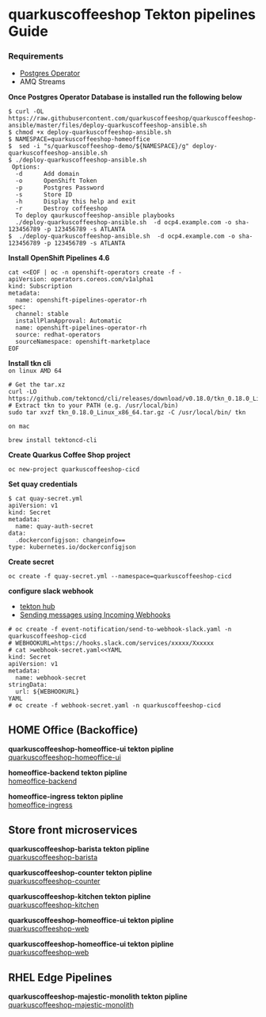 # quarkuscoffeeshop Tekton pipelines Guide

### Requirements 
* [Postgres Operator](https://github.com/quarkuscoffeeshop/quarkuscoffeeshop-helm/wiki#install-postgres-operator)
* AMQ Streams

**Once Postgres Operator Database is installed run the following below**
```
$ curl -OL https://raw.githubusercontent.com/quarkuscoffeeshop/quarkuscoffeeshop-ansible/master/files/deploy-quarkuscoffeeshop-ansible.sh
$ chmod +x deploy-quarkuscoffeeshop-ansible.sh
$ NAMESPACE=quarkuscoffeeshop-homeoffice
$  sed -i "s/quarkuscoffeeshop-demo/${NAMESPACE}/g" deploy-quarkuscoffeeshop-ansible.sh
$ ./deploy-quarkuscoffeeshop-ansible.sh 
 Options:
  -d      Add domain 
  -o      OpenShift Token
  -p      Postgres Password
  -s      Store ID
  -h      Display this help and exit
  -r      Destroy coffeeshop 
  To deploy qaurkuscoffeeshop-ansible playbooks
  ./deploy-quarkuscoffeeshop-ansible.sh  -d ocp4.example.com -o sha-123456789 -p 123456789 -s ATLANTA
$  ./deploy-quarkuscoffeeshop-ansible.sh  -d ocp4.example.com -o sha-123456789 -p 123456789 -s ATLANTA
```

**Install OpenShift Pipelines 4.6**
```
cat <<EOF | oc -n openshift-operators create -f -
apiVersion: operators.coreos.com/v1alpha1
kind: Subscription
metadata:
  name: openshift-pipelines-operator-rh
spec:
  channel: stable
  installPlanApproval: Automatic
  name: openshift-pipelines-operator-rh
  source: redhat-operators
  sourceNamespace: openshift-marketplace
EOF
```

**Install tkn cli**  
`on linux AMD 64`
```
# Get the tar.xz
curl -LO https://github.com/tektoncd/cli/releases/download/v0.18.0/tkn_0.18.0_Linux_x86_64.tar.gz
# Extract tkn to your PATH (e.g. /usr/local/bin)
sudo tar xvzf tkn_0.18.0_Linux_x86_64.tar.gz -C /usr/local/bin/ tkn
```

`on mac`
```
brew install tektoncd-cli
```

**Create Quarkus Coffee Shop project**
```
oc new-project quarkuscoffeeshop-cicd
```

**Set quay credentials**  
```
$ cat quay-secret.yml
apiVersion: v1
kind: Secret
metadata:
  name: quay-auth-secret
data:
  .dockerconfigjson: changeinfo==
type: kubernetes.io/dockerconfigjson
```

**Create secret**
```
oc create -f quay-secret.yml --namespace=quarkuscoffeeshop-cicd
```

**configure slack webhook**  
* [tekton hub](https://hub-preview.tekton.dev/) 
* [Sending messages using Incoming Webhooks](https://api.slack.com/messaging/webhooks)
```
# oc create -f event-notification/send-to-webhook-slack.yaml -n quarkuscoffeeshop-cicd
# WEBHOOKURL=https://hooks.slack.com/services/xxxxx/Xxxxxx
# cat >webhook-secret.yaml<<YAML
kind: Secret
apiVersion: v1
metadata:
  name: webhook-secret
stringData:
  url: ${WEBHOOKURL}
YAML
# oc create -f webhook-secret.yaml -n quarkuscoffeeshop-cicd
```

## HOME Office (Backoffice)
**quarkuscoffeeshop-homeoffice-ui tekton pipline**  
[quarkuscoffeeshop-homeoffice-ui](quarkuscoffeeshop-homeoffice-ui/README.md)

**homeoffice-backend tekton pipline**  
[homeoffice-backend](homeoffice-backend/README.md)

**homeoffice-ingress tekton pipline**  
[homeoffice-ingress](homeoffice-ingress/README.md)

## Store front microservices  

**quarkuscoffeeshop-barista tekton pipline**  
[quarkuscoffeeshop-barista](quarkuscoffeeshop-barista/README.md)

**quarkuscoffeeshop-counter tekton pipline**  
[quarkuscoffeeshop-counter](quarkuscoffeeshop-counter/README.md)

**quarkuscoffeeshop-kitchen tekton pipline**  
[quarkuscoffeeshop-kitchen](quarkuscoffeeshop-kitchen/README.md)

**quarkuscoffeeshop-homeoffice-ui tekton pipline**   
[quarkuscoffeeshop-web](quarkuscoffeeshop-web/README.md)


**quarkuscoffeeshop-homeoffice-ui tekton pipline**   
[quarkuscoffeeshop-web](quarkuscoffeeshop-web/README.md)


## RHEL Edge Pipelines
**quarkuscoffeeshop-majestic-monolith tekton pipline**   
[quarkuscoffeeshop-majestic-monolith](quarkuscoffeeshop-majestic-monolith/README.md)

